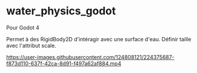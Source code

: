 # water_physics_godot
Pour Godot 4

Permet à des RigidBody2D d'intéragir avec une surface d'eau.
Définir taille avec l'attribut scale.

https://user-images.githubusercontent.com/124808121/224375687-f873d110-637f-42ca-8d91-f497a62af884.mp4
